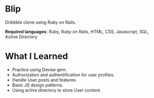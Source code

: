 # Blip

Dribbble clone using Ruby on Rails.

**Required languages**: Ruby, Ruby on Rails, HTML, CSS, Javascript, SQL, Active Directory

# What I Learned

* Practice using Devise gem. 
* Authorization and authentification for user profiles.
* Handle User posts and features.
* Basic JS design patterns. 
* Using active directory to store User content. 
